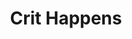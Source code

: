 ---
layout: project
title: Crit Happens
priority: 4
description: This ones pretty simple. I was playing Divinity&#58; Original Sin 2 and had the itch to have a go at making a bootleg Unity version wih a friend from work.
thumbnail: splash1.jpg
github: https://github.com/EdwardBurden/LMARPG-Git
youtube: https://www.youtube.com/watch?v=vEAyxKp1YTc&ab_channel=EdwardBurden
---